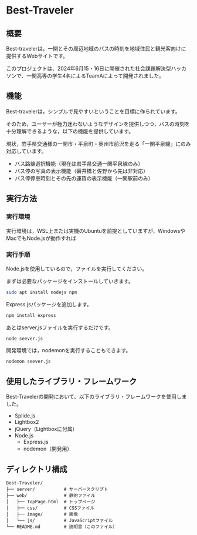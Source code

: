 # Best-Traveler

## 概要

Best-travelerは，一関とその周辺地域のバスの時刻を地域住民と観光客向けに提供するWebサイトです。

このプロジェクトは、2024年6月15・16日に開催された社会課題解決型ハッカソンで、一関高専の学生4名によるTeamAによって開発されました。

## 機能

Best-travelerは，シンプルで見やすいということを目標に作られています。

そのため，ユーザーが極力迷わないようなデザインを提供しつつ，バスの時刻を十分理解できるような，以下の機能を提供しています。

現状，岩手県交通様の一関市・平泉町・奥州市前沢を走る「一関平泉線」にのみ対応しています。

- バス路線選択機能（現在は岩手県交通一関平泉線のみ）
- バス停の写真の表示機能（磐井橋と佐野から先は非対応）
- バス停停車時刻とその先の運賃の表示機能（一関駅前のみ）

## 実行方法

### 実行環境

実行環境は，WSL上または実機のUbuntuを前提としていますが，WindowsやMacでもNode.jsが動作すれば

### 実行手順

Node.jsを使用しているので，ファイルを実行してください。

まずは必要なパッケージをインストールしていきます。

```bash
sudo apt install nodejs npm
```

Express.jsパッケージを追加します。

```bash
npm install express
```

あとはserver,jsファイルを実行するだけです。

```bash
node seever.js
```

開発環境では，nodemonを実行することもできます。

```bash
nodemon seever.js
```
## 使用したライブラリ・フレームワーク

Best-Travelerの開発において、以下のライブラリ・フレームワークを使用しました。

- Splide.js
- Lightbox2
- jQuery（Lightboxに付属）
- Node.js
  - Express.js
  - nodemon（開発用）

## ディレクトリ構成
```
Best-Traveler/
├── server/           # サーバースクリプト
├── web/              # 静的ファイル
│   ├── TopPage.html  # トップページ
│   ├── css/          # CSSファイル
│   ├── image/        # 画像
│   └── js/           # JavaScriptファイル
└── README.md         # 説明書（このファイル）
```